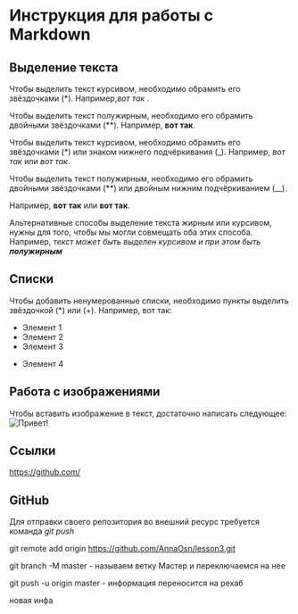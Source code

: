 # Инструкция для работы с Markdown

## Выделение текста
Чтобы выделить текст курсивом, необходимо обрамить его звёздочками (*). Например,*вот так* .

Чтобы выделить текст полужирным, необходимо его обрамить двойными звёздочками (**).
 Например, **вот так**.

Чтобы выделить текст курсивом, необходимо обрамить его звёздочками (*) или знаком нижнего подчёркивания (_). 
Например, *вот так* или _вот так_.

Чтобы выделить текст полужирным, необходимо его обрамить двойными звёздочками
(**) или двойным нижним подчёркиванием (__). 

Например, **вот так** или __вот так__.

Альтернативные способы выделение текста жирным или курсивом, нужны для того, чтобы мы могли совмещать оба этих способа. Например, _текст может быть выделен
курсивом и при этом быть **полужирным**_

## Списки
Чтобы добавить ненумерованные списки, необходимо пункты выделить звёздочкой (*) или (+). Например, вот так:
* Элемент 1
* Элемент 2
* Элемент 3
+ Элемент 4

## Работа с изображениями
Чтобы вставить изображение в текст, достаточно написать следующее:
![Привет!](1472042719_15.jpg)

## Ссылки
https://github.com/
## GitHub
Для отправки своего репозитория во внешний ресурс требуется команда _git push_


git remote add origin https://github.com/AnnaOsn/lesson3.git

git branch -M master - называем ветку Мастер и переключаемся на нее

git push -u origin master  - информация переносится на рехаб

новая инфа


